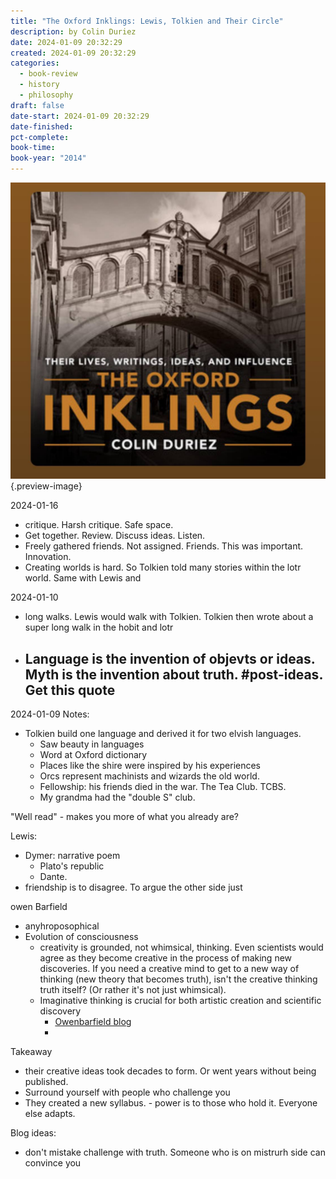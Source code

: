 ```yaml
---
title: "The Oxford Inklings: Lewis, Tolkien and Their Circle"
description: by Colin Duriez
date: 2024-01-09 20:32:29
created: 2024-01-09 20:32:29
categories:
  - book-review
  - history
  - philosophy
draft: false
date-start: 2024-01-09 20:32:29
date-finished: 
pct-complete: 
book-time: 
book-year: "2014"
---
```

![The Oxford inklings](../img/book-the-oxford-inklings.jpeg){.preview-image}

2024-01-16
- critique. Harsh critique. Safe space. 
- Get together. Review. Discuss ideas. Listen. 
- Freely gathered friends. Not assigned. Friends. This was important. Innovation. 
- Creating worlds is hard. So Tolkien told many stories within the lotr world. Same with Lewis and 

2024-01-10

- long walks. Lewis would walk with Tolkien. Tolkien then wrote about a super long walk in the hobit and lotr 
- Language is the invention of objevts or ideas. Myth is the invention about truth. #post-ideas. Get this quote 
	- 

2024-01-09
Notes:

- Tolkien build one language and derived it for two elvish languages. 
	- Saw beauty in languages 
	- Word at Oxford dictionary
	- Places like the shire were inspired by his experiences 
	- Orcs represent machinists and wizards the old world. 
	- Fellowship: his friends died in the war. The Tea Club. TCBS. 
	- My grandma had the "double S" club. 

"Well read" - makes you more of what you already are?

Lewis:

- Dymer: narrative poem
	- Plato's republic 
	- Dante. 
- friendship is to disagree. To argue the other side just 

owen Barfield

- anyhroposophical
- Evolution of consciousness
	- creativity is grounded, not whimsical, thinking. Even scientists would agree as they become creative in the process of making new discoveries. If you need a creative mind to get to a new way of thinking (new theory that becomes truth), isn't the creative thinking truth itself? (Or rather it's not just whimsical). 
	- Imaginative thinking is crucial for both artistic creation and scientific discovery 
		- [Owenbarfield blog](http://owenbarfield.org/BARFIELD/encyclopedia_barfieldiana/Ideas_Concepts/Science.html)
		- 


Takeaway
- their creative ideas took decades to form. Or went years without being published. 
- Surround yourself with people who challenge you
- They created a new syllabus. - power is to those who hold it. Everyone else adapts. 

Blog ideas:
- don't mistake challenge with truth. Someone who is on mistrurh side can convince you